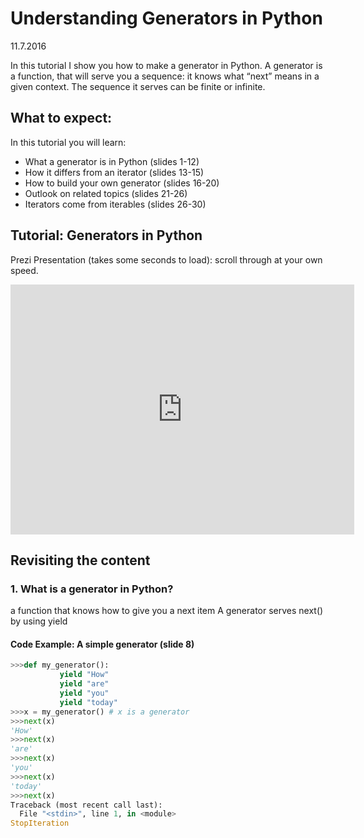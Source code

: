 # Understanding Generators in Python
11.7.2016

In this tutorial I show you how to make a generator in Python. A generator is a function, that will serve you a sequence: it knows what “next” means in a given context. The sequence it serves can be finite or infinite.

## What to expect:
In this tutorial you will learn:

- What a generator is in Python (slides 1-12)
- How it differs from an iterator (slides 13-15)
- How to build your own generator (slides 16-20)
- Outlook on related topics (slides 21-26)
- Iterators come from iterables (slides 26-30)

## Tutorial: Generators in Python
Prezi Presentation (takes some seconds to load): scroll through at your own speed.
<iframe id="iframe_container" frameborder="0" webkitallowfullscreen="" mozallowfullscreen="" allowfullscreen="" width="550" height="400" src="https://prezi.com/embed/klb_q7qyw5m2/?bgcolor=ffffff&amp;lock_to_path=1&amp;autoplay=0&amp;autohide_ctrls=0&amp;landing_data=bHVZZmNaNDBIWnNjdEVENDRhZDFNZGNIUE43MHdLNWpsdFJLb2ZHanI5Z1ZKSitTU2U3VTFhdjZhUytQczVLQlB3PT0&amp;landing_sign=YWaipIYHb7Q8IAzsJRjTg6KrcPjhHzuel62oiXHZSDs"></iframe>

## Revisiting the content
### 1. What is a generator in Python?
a function that knows how to give you a next item
A generator serves next() by using yield
#### Code Example: A simple generator (slide 8)
```python
>>>def my_generator():
           yield "How"
           yield "are"
           yield "you"
           yield "today"  
>>>x = my_generator() # x is a generator
>>>next(x)
'How' 
>>>next(x)
'are'
>>>next(x)
'you'
>>>next(x)
'today'
>>>next(x)
Traceback (most recent call last):
  File "<stdin>", line 1, in <module>
StopIteration
```
